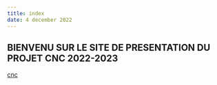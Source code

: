 ```yaml
---
title: index
date: 4 december 2022
---
```

BIENVENU SUR LE SITE DE PRESENTATION DU PROJET CNC 2022-2023
---
[cnc](https://d2qc09rl1gfuof.cloudfront.net/product/DKJ3018PROJCK0001/cnc-3018-m100-1.2.jpg)
